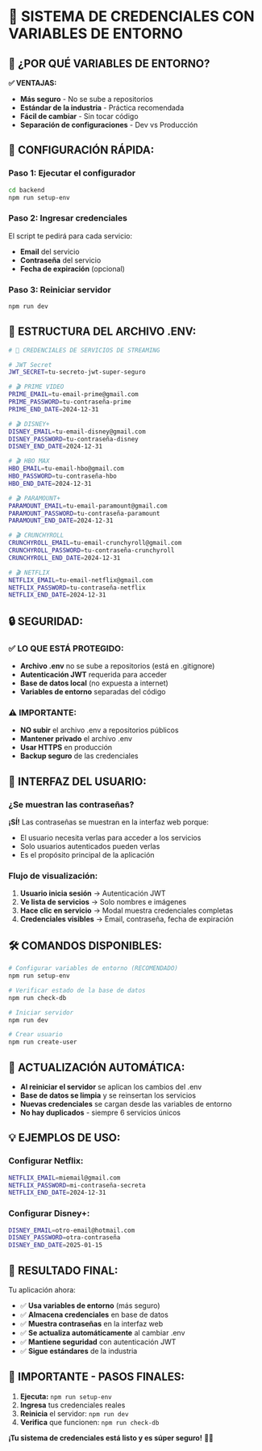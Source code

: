 # 🔐 SISTEMA DE CREDENCIALES CON VARIABLES DE ENTORNO

## 🎯 **¿POR QUÉ VARIABLES DE ENTORNO?**

**✅ VENTAJAS:**
- **Más seguro** - No se sube a repositorios
- **Estándar de la industria** - Práctica recomendada
- **Fácil de cambiar** - Sin tocar código
- **Separación de configuraciones** - Dev vs Producción

## 🚀 **CONFIGURACIÓN RÁPIDA:**

### **Paso 1: Ejecutar el configurador**
```bash
cd backend
npm run setup-env
```

### **Paso 2: Ingresar credenciales**
El script te pedirá para cada servicio:
- **Email** del servicio
- **Contraseña** del servicio  
- **Fecha de expiración** (opcional)

### **Paso 3: Reiniciar servidor**
```bash
npm run dev
```

## 📝 **ESTRUCTURA DEL ARCHIVO .ENV:**

```bash
# 🔐 CREDENCIALES DE SERVICIOS DE STREAMING

# JWT Secret
JWT_SECRET=tu-secreto-jwt-super-seguro

# 🎬 PRIME VIDEO
PRIME_EMAIL=tu-email-prime@gmail.com
PRIME_PASSWORD=tu-contraseña-prime
PRIME_END_DATE=2024-12-31

# 🎬 DISNEY+
DISNEY_EMAIL=tu-email-disney@gmail.com
DISNEY_PASSWORD=tu-contraseña-disney
DISNEY_END_DATE=2024-12-31

# 🎬 HBO MAX
HBO_EMAIL=tu-email-hbo@gmail.com
HBO_PASSWORD=tu-contraseña-hbo
HBO_END_DATE=2024-12-31

# 🎬 PARAMOUNT+
PARAMOUNT_EMAIL=tu-email-paramount@gmail.com
PARAMOUNT_PASSWORD=tu-contraseña-paramount
PARAMOUNT_END_DATE=2024-12-31

# 🎬 CRUNCHYROLL
CRUNCHYROLL_EMAIL=tu-email-crunchyroll@gmail.com
CRUNCHYROLL_PASSWORD=tu-contraseña-crunchyroll
CRUNCHYROLL_END_DATE=2024-12-31

# 🎬 NETFLIX
NETFLIX_EMAIL=tu-email-netflix@gmail.com
NETFLIX_PASSWORD=tu-contraseña-netflix
NETFLIX_END_DATE=2024-12-31
```

## 🔒 **SEGURIDAD:**

### **✅ LO QUE ESTÁ PROTEGIDO:**
- **Archivo .env** no se sube a repositorios (está en .gitignore)
- **Autenticación JWT** requerida para acceder
- **Base de datos local** (no expuesta a internet)
- **Variables de entorno** separadas del código

### **⚠️ IMPORTANTE:**
- **NO subir** el archivo .env a repositorios públicos
- **Mantener privado** el archivo .env
- **Usar HTTPS** en producción
- **Backup seguro** de las credenciales

## 📱 **INTERFAZ DEL USUARIO:**

### **¿Se muestran las contraseñas?**
**¡SÍ!** Las contraseñas se muestran en la interfaz web porque:
- El usuario necesita verlas para acceder a los servicios
- Solo usuarios autenticados pueden verlas
- Es el propósito principal de la aplicación

### **Flujo de visualización:**
1. **Usuario inicia sesión** → Autenticación JWT
2. **Ve lista de servicios** → Solo nombres e imágenes
3. **Hace clic en servicio** → Modal muestra credenciales completas
4. **Credenciales visibles** → Email, contraseña, fecha de expiración

## 🛠️ **COMANDOS DISPONIBLES:**

```bash
# Configurar variables de entorno (RECOMENDADO)
npm run setup-env

# Verificar estado de la base de datos
npm run check-db

# Iniciar servidor
npm run dev

# Crear usuario
npm run create-user
```

## 🔄 **ACTUALIZACIÓN AUTOMÁTICA:**

- **Al reiniciar el servidor** se aplican los cambios del .env
- **Base de datos se limpia** y se reinsertan los servicios
- **Nuevas credenciales** se cargan desde las variables de entorno
- **No hay duplicados** - siempre 6 servicios únicos

## 💡 **EJEMPLOS DE USO:**

### **Configurar Netflix:**
```bash
NETFLIX_EMAIL=miemail@gmail.com
NETFLIX_PASSWORD=mi-contraseña-secreta
NETFLIX_END_DATE=2024-12-31
```

### **Configurar Disney+:**
```bash
DISNEY_EMAIL=otro-email@hotmail.com
DISNEY_PASSWORD=otra-contraseña
DISNEY_END_DATE=2025-01-15
```

## 🎉 **RESULTADO FINAL:**

Tu aplicación ahora:
- ✅ **Usa variables de entorno** (más seguro)
- ✅ **Almacena credenciales** en base de datos
- ✅ **Muestra contraseñas** en la interfaz web
- ✅ **Se actualiza automáticamente** al cambiar .env
- ✅ **Mantiene seguridad** con autenticación JWT
- ✅ **Sigue estándares** de la industria

## 🚨 **IMPORTANTE - PASOS FINALES:**

1. **Ejecuta:** `npm run setup-env`
2. **Ingresa** tus credenciales reales
3. **Reinicia** el servidor: `npm run dev`
4. **Verifica** que funcionen: `npm run check-db`

**¡Tu sistema de credenciales está listo y es súper seguro!** 🔐✨
